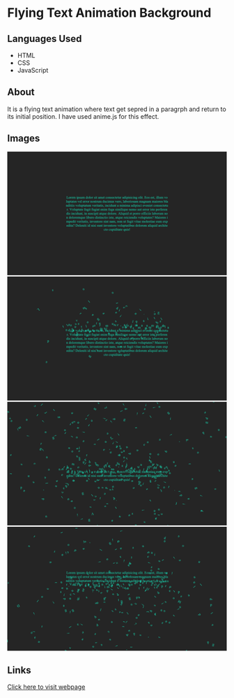 <h1>Flying Text Animation Background</h1>
<h2>Languages Used</h2>
<ul>
  <li>HTML</li>
  <li>CSS</li>
  <li>JavaScript</li>
</ul>
<h2>About</h2>
<p>It is a flying text animation where text get sepred in a paragrph and return to its initial position. I have used anime.js for this effect.</p>
<h2>Images</h2>
<img src="./images/Screenshot (251).png" />
<img src="./images/Screenshot (252).png" />
<img src="./images/Screenshot (253).png" />
<img src="./images/Screenshot (254).png" />
<h2>Links</h2>
<a href="https://vibrant-feynman-093ea6.netlify.app/">Click here to visit webpage</a>
